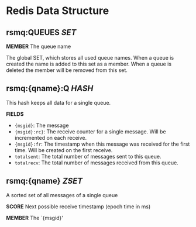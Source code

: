 # Redis Data Structure

## rsmq:QUEUES *SET*

**MEMBER** The queue name

The global SET, which stores all used queue names. When a queue is created the name is added to this set as a member. When a queue is deleted the member will be removed from this set.


## rsmq:{qname}:Q *HASH*

This hash keeps all data for a single queue.

**FIELDS** 
* `{msgid}`: The message
* `{msgid}:rc}`: The receive counter for a single message. Will be incremented on each receive.
* `{msgid}:fr`: The timestamp when this message was received for the first time. Will be created on the first receive.
* `totalsent`: The total number of messages sent to this queue.
* `totalrecv`: The total number of messages received from this queue.

## rsmq:{qname} *ZSET*

A sorted set of all messages of a single queue

**SCORE** Next possible receive timestamp (epoch time in ms)

**MEMBER** The `{msgid}'
